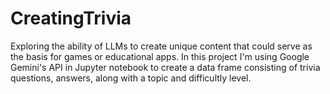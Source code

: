# CreatingTrivia

Exploring the ability of LLMs to create unique content that could serve as the basis for games or educational apps. In this project I'm using Google Gemini's API in Jupyter notebook to create a data frame consisting of trivia questions, answers, along with a topic and difficultly level.
